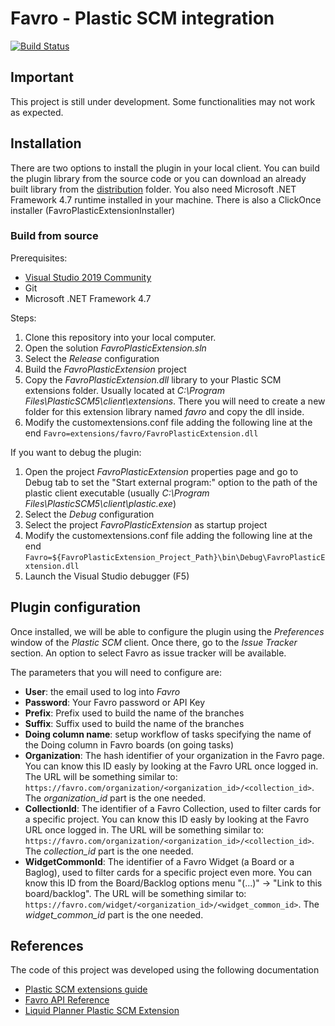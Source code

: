 # Favro - Plastic SCM integration

[![Build Status](https://travis-ci.org/dharillo/FavroPlasticExtension.svg?branch=master)](https://travis-ci.org/dharillo/FavroPlasticExtension)

## Important

This project is still under development. Some functionalities may not work as expected.

## Installation

There are two options to install the plugin in your local client. You can build the plugin library from the source code or you can download an already built library from the [distribution](distribution) folder.
You also need Microsoft .NET Framework 4.7 runtime installed in your machine.
There is also a ClickOnce installer (FavroPlasticExtensionInstaller)

### Build from source

Prerequisites:

- [Visual Studio 2019 Community](https://visualstudio.microsoft.com/en/vs/)
- Git
- Microsoft .NET Framework 4.7

Steps:

1. Clone this repository into your local computer.
2. Open the solution *FavroPlasticExtension.sln*
3. Select the *Release* configuration
4. Build the *FavroPlasticExtension* project
5. Copy the *FavroPlasticExtension.dll* library to your Plastic SCM extensions folder. Usually located at *C:\Program Files\PlasticSCM5\client\extensions*. There you will need to create a new folder for this extension library named *favro* and copy the dll inside.
6. Modify the customextensions.conf file adding the following line at the end ```Favro=extensions/favro/FavroPlasticExtension.dll```

If you want to debug the plugin:

1. Open the project *FavroPlasticExtension* properties page and go to Debug tab to set the "Start external program:" option to the path of the plastic client executable (usually *C:\Program Files\PlasticSCM5\client\plastic.exe*)
2. Select the *Debug* configuration
3. Select the project *FavroPlasticExtension* as startup project
4. Modify the customextensions.conf file adding the following line at the end ```Favro=${FavroPlasticExtension_Project_Path}\bin\Debug\FavroPlasticExtension.dll```
5. Launch the Visual Studio debugger (F5)

## Plugin configuration

Once installed, we will be able to configure the plugin using the *Preferences* window of the *Plastic SCM* client. Once there, go to the *Issue Tracker* section. An option to select Favro as issue tracker will be available.

The parameters that you will need to configure are:

- **User**: the email used to log into *Favro*
- **Password**: Your Favro password or API Key
- **Prefix**: Prefix used to build the name of the branches
- **Suffix**: Suffix used to build the name of the branches
- **Doing column name**: setup workflow of tasks specifying the name of the Doing column in Favro boards (on going tasks)
- **Organization**: The hash identifier of your organization in the Favro page. You can know this ID easly by looking at the Favro URL once logged in. The URL will be something similar to: ```https://favro.com/organization/<organization_id>/<collection_id>```. The *organization_id* part is the one needed.
- **CollectionId**: The identifier of a Favro Collection, used to filter cards for a specific project. You can know this ID easly by looking at the Favro URL once logged in. The URL will be something similar to: ```https://favro.com/organization/<organization_id>/<collection_id>```. The *collection_id* part is the one needed.
- **WidgetCommonId**: The identifier of a Favro Widget (a Board or a Baglog), used to filter cards for a specific project even more. You can know this ID from the Board/Backlog options menu "(...)" -> "Link to this board/backlog". The URL will be something similar to: ```https://favro.com/widget/<organization_id>/<widget_common_id>```. The *widget_common_id* part is the one needed.

## References

The code of this project was developed using the following documentation

- [Plastic SCM extensions guide](https://www.plasticscm.com/documentation/extensions/plastic-scm-version-control-task-and-issue-tracking-guide#WritingPlasticSCMcustomextensions)
- [Favro API Reference](https://favro.com/developer/)
- [Liquid Planner Plastic SCM Extension](https://github.com/dharillo/LiquidPlannerPlasticExtension)
